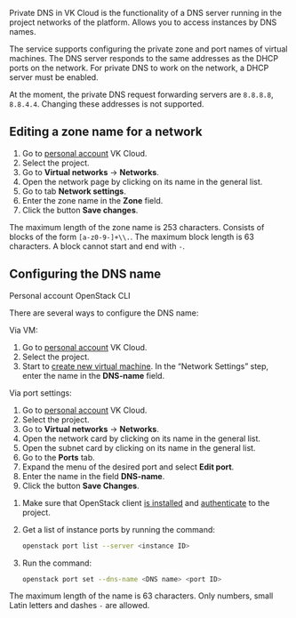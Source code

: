 Private DNS in VK Cloud is the functionality of a DNS server running in the project networks of the platform. Allows you to access instances by DNS names.

The service supports configuring the private zone and port names of virtual machines. The DNS server responds to the same addresses as the DHCP ports on the network. For private DNS to work on the network, a DHCP server must be enabled.

<warn>

At the moment, the private DNS request forwarding servers are `8.8.8.8`, `8.8.4.4`. Changing these addresses is not supported.

</warn>

## Editing a zone name for a network

1. Go to [personal account](https://msk.cloud.vk.com/app/en) VK Cloud.
1. Select the project.
1. Go to **Virtual networks** → **Networks**.
1. Open the network page by clicking on its name in the general list.
1. Go to tab **Network settings**.
1. Enter the zone name in the **Zone** field.
1. Click the button **Save changes**.

<warn>

The maximum length of the zone name is 253 characters. Consists of blocks of the form `[a-z0-9-]+\\.`. The maximum block length is 63 characters. A block cannot start and end with `-`.

</warn>

## Configuring the DNS name

<tabs>
<tablist>
<tab>Personal account</tab>
<tab>OpenStack CLI</tab>
</tablist>
<tabpanel>

There are several ways to configure the DNS name:

Via VM:

1. Go to [personal account](https://msk.cloud.vk.com/app/en) VK Cloud.
1. Select the project.
1. Start to [create new virtual machine](/en/base/iaas/instructions/vm/vm-create). In the “Network Settings” step, enter the name in the **DNS-name** field.

Via port settings:

1. Go to [personal account](https://msk.cloud.vk.com/app/en) VK Cloud.
1. Select the project.
1. Go to **Virtual networks** → **Networks**.
1. Open the network card by clicking on its name in the general list.
1. Open the subnet card by clicking on its name in the general list.
1. Go to the **Ports** tab.
1. Expand the menu of the desired port and select **Edit port**.
1. Enter the name in the field **DNS-name**.
1. Click the button **Save Changes**.

</tabpanel>
<tabpanel>

1. Make sure that OpenStack client [is installed](/en/manage/tools-for-using-services/openstack-cli#1_install_the_openstack_client) and [authenticate](/en/manage/tools-for-using-services/openstack-cli#3_complete_authentication) to the project.

1. Get a list of instance ports by running the command:

   ```bash
   openstack port list --server <instance ID>
   ```

1. Run the command:

   ```bash
   openstack port set --dns-name <DNS name> <port ID>
   ```

</tabpanel>
</tabs>

<warn>

The maximum length of the name is 63 characters. Only numbers, small Latin letters and dashes `-` are allowed.

</warn>
